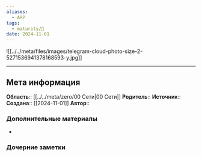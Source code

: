 ```yaml
---
aliases:
  - ARP
tags:
  - maturity/🌱
date: 2024-11-01
---
```

![[../../meta/files/images/telegram-cloud-photo-size-2-5271536941378168593-y.jpg]]
***
## Мета информация
**Область**:: [[../../meta/zero/00 Сети|00 Сети]]
**Родитель**:: 
**Источник**:: 
**Создана**:: [[2024-11-01]]
**Автор**:: 
### Дополнительные материалы
- 

### Дочерние заметки
<!-- QueryToSerialize: LIST FROM [[]] WHERE contains(Родитель, this.file.link) or contains(parents, this.file.link) -->

